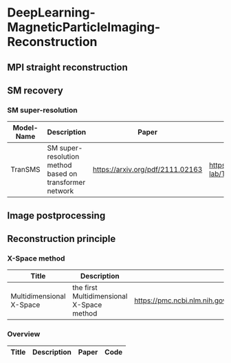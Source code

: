 # DeepLearning-MagneticParticleImaging-Reconstruction
## MPI straight reconstruction

## SM recovery

### SM super-resolution

|Model-Name | Description | Paper | Code |
|------|-------|------|------|
|TranSMS |SM super-resolution method based on transformer network |<https://arxiv.org/pdf/2111.02163> |<https://github.com/icon-lab/TranSMS> |


## Image postprocessing

## Reconstruction principle

### X-Space method
|Title | Description | Paper | Code |
|------|-------|------|------|
|Multidimensional X-Space |the first Multidimensional X-Space method |<https://pmc.ncbi.nlm.nih.gov/articles/PMC3990467/pdf/nihms377771.pdf> |NULL |

### Overview
|Title | Description | Paper | Code |
|------|-------|------|------|
